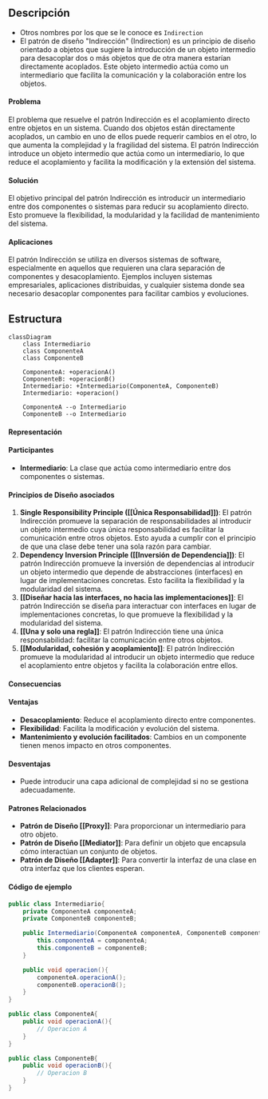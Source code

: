 ## Descripción
- Otros nombres por los que se le conoce es `Indirection`
- El patrón de diseño "Indirección" (Indirection) es un principio de diseño orientado a objetos que sugiere la introducción de un objeto intermedio para desacoplar dos o más objetos que de otra manera estarían directamente acoplados. Este objeto intermedio actúa como un intermediario que facilita la comunicación y la colaboración entre los objetos.

#### Problema

El problema que resuelve el patrón Indirección es el acoplamiento directo entre objetos en un sistema. Cuando dos objetos están directamente acoplados, un cambio en uno de ellos puede requerir cambios en el otro, lo que aumenta la complejidad y la fragilidad del sistema. El patrón Indirección introduce un objeto intermedio que actúa como un intermediario, lo que reduce el acoplamiento y facilita la modificación y la extensión del sistema.
#### Solución

El objetivo principal del patrón Indirección es introducir un intermediario entre dos componentes o sistemas para reducir su acoplamiento directo. Esto promueve la flexibilidad, la modularidad y la facilidad de mantenimiento del sistema.

#### Aplicaciones
El patrón Indirección se utiliza en diversos sistemas de software, especialmente en aquellos que requieren una clara separación de componentes y desacoplamiento. Ejemplos incluyen sistemas empresariales, aplicaciones distribuidas, y cualquier sistema donde sea necesario desacoplar componentes para facilitar cambios y evoluciones.

## Estructura
``` mermaid
classDiagram
	class Intermediario
	class ComponenteA
	class ComponenteB

	ComponenteA: +operacionA()
	ComponenteB: +operacionB()
	Intermediario: +Intermediario(ComponenteA, ComponenteB)
	Intermediario: +operacion()

	ComponenteA --o Intermediario
	ComponenteB --o Intermediario
```

#### Representación
#### Participantes
- **Intermediario**: La clase que actúa como intermediario entre dos componentes o sistemas.

#### Principios de Diseño asociados
1. **Single Responsibility Principle ([[Única Responsabilidad]])**: El patrón Indirección promueve la separación de responsabilidades al introducir un objeto intermedio cuya única responsabilidad es facilitar la comunicación entre otros objetos. Esto ayuda a cumplir con el principio de que una clase debe tener una sola razón para cambiar.
2. **Dependency Inversion Principle ([[Inversión de Dependencia]])**: El patrón Indirección promueve la inversión de dependencias al introducir un objeto intermedio que depende de abstracciones (interfaces) en lugar de implementaciones concretas. Esto facilita la flexibilidad y la modularidad del sistema.
3. **[[Diseñar hacia las interfaces, no hacia las implementaciones]]**: El patrón Indirección se diseña para interactuar con interfaces en lugar de implementaciones concretas, lo que promueve la flexibilidad y la modularidad del sistema.
4. **[[Una y solo una regla]]**: El patrón Indirección tiene una única responsabilidad: facilitar la comunicación entre otros objetos.
5. **[[Modularidad, cohesión y acoplamiento]]**: El patrón Indirección promueve la modularidad al introducir un objeto intermedio que reduce el acoplamiento entre objetos y facilita la colaboración entre ellos.

#### Consecuencias
#### Ventajas
- **Desacoplamiento**: Reduce el acoplamiento directo entre componentes.
- **Flexibilidad**: Facilita la modificación y evolución del sistema.
- **Mantenimiento y evolución facilitados**: Cambios en un componente tienen menos impacto en otros componentes.
#### Desventajas
- Puede introducir una capa adicional de complejidad si no se gestiona adecuadamente.
#### Patrones Relacionados
- **Patrón de Diseño [[Proxy]]**: Para proporcionar un intermediario para otro objeto.
- **Patrón de Diseño [[Mediator]]**: Para definir un objeto que encapsula cómo interactúan un conjunto de objetos.
- **Patrón de Diseño [[Adapter]]**: Para convertir la interfaz de una clase en otra interfaz que los clientes esperan.
#### Código de ejemplo
``` java
public class Intermediario{
	private ComponenteA componenteA;
	private ComponenteB componenteB;

	public Intermediario(ComponenteA componenteA, ComponenteB componenteB){
		this.componenteA = componenteA;
		this.componenteB = componenteB;
	}

	public void operacion(){
		componenteA.operacionA();
		componenteB.operacionB();
	}
}

public class ComponenteA{
	public void operacionA(){
		// Operacion A
	}
}

public class ComponenteB{
	public void operacionB(){
		// Operacion B
	}
}
```